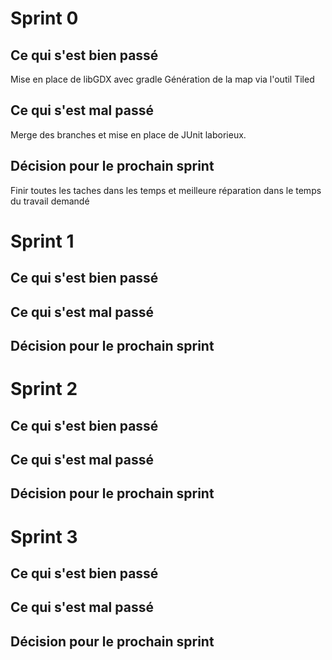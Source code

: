 # Sprint 0
## Ce qui s'est bien passé
Mise en place de libGDX avec gradle
Génération de la map via l'outil Tiled

## Ce qui s'est mal passé
Merge des branches et mise en place de JUnit laborieux.

## Décision pour le prochain sprint 
Finir toutes les taches dans les temps et meilleure réparation dans le temps du travail demandé

# Sprint 1
## Ce qui s'est bien passé

## Ce qui s'est mal passé

## Décision pour le prochain sprint 

# Sprint 2
## Ce qui s'est bien passé

## Ce qui s'est mal passé

## Décision pour le prochain sprint 

# Sprint 3
## Ce qui s'est bien passé

## Ce qui s'est mal passé

## Décision pour le prochain sprint 